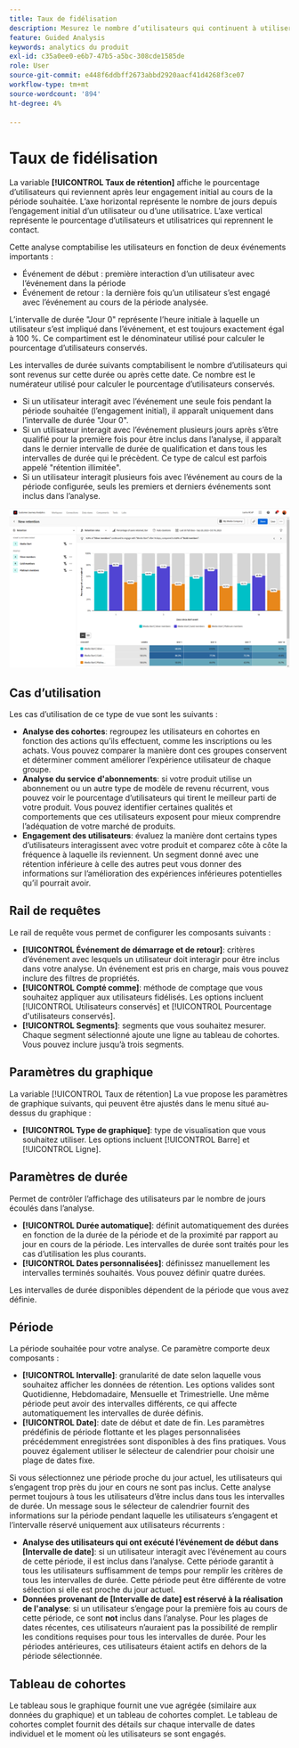 ```yaml
---
title: Taux de fidélisation
description: Mesurez le nombre d’utilisateurs qui continuent à utiliser votre produit.
feature: Guided Analysis
keywords: analytics du produit
exl-id: c35a0ee0-e6b7-47b5-a5bc-308cde1585de
role: User
source-git-commit: e448f6ddbff2673abbd2920aacf41d4268f3ce07
workflow-type: tm+mt
source-wordcount: '894'
ht-degree: 4%

---
```


# Taux de fidélisation

La variable **[!UICONTROL Taux de rétention]** affiche le pourcentage d’utilisateurs qui reviennent après leur engagement initial au cours de la période souhaitée. L’axe horizontal représente le nombre de jours depuis l’engagement initial d’un utilisateur ou d’une utilisatrice. L’axe vertical représente le pourcentage d’utilisateurs et utilisatrices qui reprennent le contact.

Cette analyse comptabilise les utilisateurs en fonction de deux événements importants :

* Événement de début : première interaction d’un utilisateur avec l’événement dans la période
* Événement de retour : la dernière fois qu’un utilisateur s’est engagé avec l’événement au cours de la période analysée.

L’intervalle de durée &quot;Jour 0&quot; représente l’heure initiale à laquelle un utilisateur s’est impliqué dans l’événement, et est toujours exactement égal à 100 %. Ce compartiment est le dénominateur utilisé pour calculer le pourcentage d’utilisateurs conservés.

Les intervalles de durée suivants comptabilisent le nombre d’utilisateurs qui sont revenus sur cette durée ou après cette date. Ce nombre est le numérateur utilisé pour calculer le pourcentage d’utilisateurs conservés.

* Si un utilisateur interagit avec l’événement une seule fois pendant la période souhaitée (l’engagement initial), il apparaît uniquement dans l’intervalle de durée &quot;Jour 0&quot;.
* Si un utilisateur interagit avec l’événement plusieurs jours après s’être qualifié pour la première fois pour être inclus dans l’analyse, il apparaît dans le dernier intervalle de durée de qualification et dans tous les intervalles de durée qui le précèdent. Ce type de calcul est parfois appelé &quot;rétention illimitée&quot;.
* Si un utilisateur interagit plusieurs fois avec l’événement au cours de la période configurée, seuls les premiers et derniers événements sont inclus dans l’analyse.

![Copie d’écran des taux de rétention](../assets/retention-rates.png)

## Cas d’utilisation

Les cas d’utilisation de ce type de vue sont les suivants :

* **Analyse des cohortes**: regroupez les utilisateurs en cohortes en fonction des actions qu’ils effectuent, comme les inscriptions ou les achats. Vous pouvez comparer la manière dont ces groupes conservent et déterminer comment améliorer l’expérience utilisateur de chaque groupe.
* **Analyse du service d&#39;abonnements**: si votre produit utilise un abonnement ou un autre type de modèle de revenu récurrent, vous pouvez voir le pourcentage d’utilisateurs qui tirent le meilleur parti de votre produit. Vous pouvez identifier certaines qualités et comportements que ces utilisateurs exposent pour mieux comprendre l’adéquation de votre marché de produits.
* **Engagement des utilisateurs**: évaluez la manière dont certains types d’utilisateurs interagissent avec votre produit et comparez côte à côte la fréquence à laquelle ils reviennent. Un segment donné avec une rétention inférieure à celle des autres peut vous donner des informations sur l’amélioration des expériences inférieures potentielles qu’il pourrait avoir.

## Rail de requêtes

Le rail de requête vous permet de configurer les composants suivants :

* **[!UICONTROL Événement de démarrage et de retour]**: critères d’événement avec lesquels un utilisateur doit interagir pour être inclus dans votre analyse. Un événement est pris en charge, mais vous pouvez inclure des filtres de propriétés.
* **[!UICONTROL Compté comme]**: méthode de comptage que vous souhaitez appliquer aux utilisateurs fidélisés. Les options incluent [!UICONTROL Utilisateurs conservés] et [!UICONTROL Pourcentage d&#39;utilisateurs conservés].
* **[!UICONTROL Segments]**: segments que vous souhaitez mesurer. Chaque segment sélectionné ajoute une ligne au tableau de cohortes. Vous pouvez inclure jusqu’à trois segments.

## Paramètres du graphique

La variable [!UICONTROL Taux de rétention] La vue propose les paramètres de graphique suivants, qui peuvent être ajustés dans le menu situé au-dessus du graphique :

* **[!UICONTROL Type de graphique]**: type de visualisation que vous souhaitez utiliser. Les options incluent [!UICONTROL Barre] et [!UICONTROL Ligne].

## Paramètres de durée

Permet de contrôler l’affichage des utilisateurs par le nombre de jours écoulés dans l’analyse.

* **[!UICONTROL Durée automatique]**: définit automatiquement des durées en fonction de la durée de la période et de la proximité par rapport au jour en cours de la période. Les intervalles de durée sont traités pour les cas d’utilisation les plus courants.
* **[!UICONTROL Dates personnalisées]**: définissez manuellement les intervalles terminés souhaités. Vous pouvez définir quatre durées.

Les intervalles de durée disponibles dépendent de la période que vous avez définie.

## Période

La période souhaitée pour votre analyse. Ce paramètre comporte deux composants :

* **[!UICONTROL Intervalle]**: granularité de date selon laquelle vous souhaitez afficher les données de rétention. Les options valides sont Quotidienne, Hebdomadaire, Mensuelle et Trimestrielle. Une même période peut avoir des intervalles différents, ce qui affecte automatiquement les intervalles de durée définis.
* **[!UICONTROL Date]**: date de début et date de fin. Les paramètres prédéfinis de période flottante et les plages personnalisées précédemment enregistrées sont disponibles à des fins pratiques. Vous pouvez également utiliser le sélecteur de calendrier pour choisir une plage de dates fixe.

Si vous sélectionnez une période proche du jour actuel, les utilisateurs qui s’engagent trop près du jour en cours ne sont pas inclus. Cette analyse permet toujours à tous les utilisateurs d’être inclus dans tous les intervalles de durée. Un message sous le sélecteur de calendrier fournit des informations sur la période pendant laquelle les utilisateurs s’engagent et l’intervalle réservé uniquement aux utilisateurs récurrents :

* **Analyse des utilisateurs qui ont exécuté l’événement de début dans [Intervalle de date]**: si un utilisateur interagit avec l’événement au cours de cette période, il est inclus dans l’analyse. Cette période garantit à tous les utilisateurs suffisamment de temps pour remplir les critères de tous les intervalles de durée. Cette période peut être différente de votre sélection si elle est proche du jour actuel.
* **Données provenant de [Intervalle de date] est réservé à la réalisation de l&#39;analyse**: si un utilisateur s’engage pour la première fois au cours de cette période, ce sont **not** inclus dans l’analyse. Pour les plages de dates récentes, ces utilisateurs n’auraient pas la possibilité de remplir les conditions requises pour tous les intervalles de durée. Pour les périodes antérieures, ces utilisateurs étaient actifs en dehors de la période sélectionnée.

## Tableau de cohortes

Le tableau sous le graphique fournit une vue agrégée (similaire aux données du graphique) et un tableau de cohortes complet. Le tableau de cohortes complet fournit des détails sur chaque intervalle de dates individuel et le moment où les utilisateurs se sont engagés.
